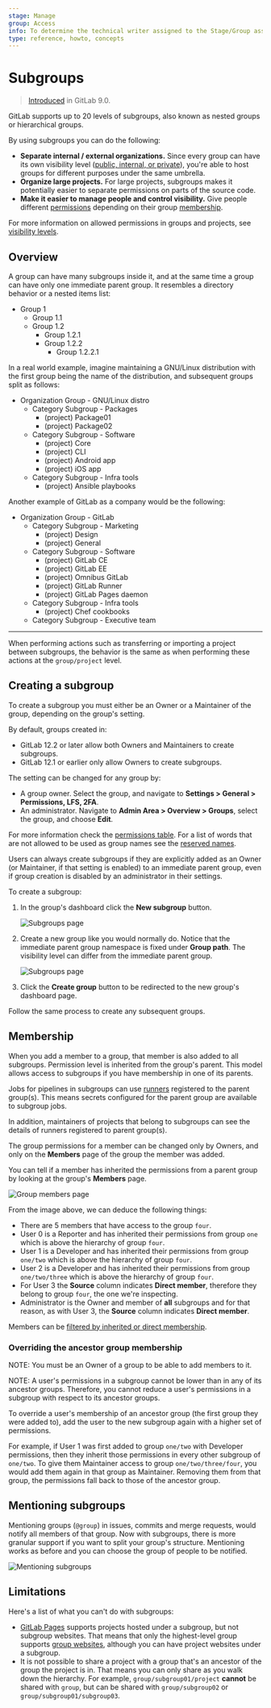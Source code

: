 ```yaml
---
stage: Manage
group: Access
info: To determine the technical writer assigned to the Stage/Group associated with this page, see https://about.gitlab.com/handbook/engineering/ux/technical-writing/#assignments
type: reference, howto, concepts
---
```


# Subgroups

> [Introduced](https://gitlab.com/gitlab-org/gitlab-foss/-/issues/2772) in GitLab 9.0.

GitLab supports up to 20 levels of subgroups, also known as nested groups or hierarchical groups.

By using subgroups you can do the following:

- **Separate internal / external organizations.** Since every group
  can have its own visibility level ([public, internal, or private](../../../development/permissions.md#general-permissions)),
  you're able to host groups for different purposes under the same umbrella.
- **Organize large projects.** For large projects, subgroups makes it
  potentially easier to separate permissions on parts of the source code.
- **Make it easier to manage people and control visibility.** Give people
  different [permissions](../../permissions.md#group-members-permissions) depending on their group [membership](#membership).

For more information on allowed permissions in groups and projects, see
[visibility levels](../../../development/permissions.md#general-permissions).

## Overview

A group can have many subgroups inside it, and at the same time a group can have
only one immediate parent group. It resembles a directory behavior or a nested items list:

- Group 1
  - Group 1.1
  - Group 1.2
    - Group 1.2.1
    - Group 1.2.2
      - Group 1.2.2.1

In a real world example, imagine maintaining a GNU/Linux distribution with the
first group being the name of the distribution, and subsequent groups split as follows:

- Organization Group - GNU/Linux distro
  - Category Subgroup - Packages
    - (project) Package01
    - (project) Package02
  - Category Subgroup - Software
    - (project) Core
    - (project) CLI
    - (project) Android app
    - (project) iOS app
  - Category Subgroup - Infra tools
    - (project) Ansible playbooks

Another example of GitLab as a company would be the following:

- Organization Group - GitLab
  - Category Subgroup - Marketing
    - (project) Design
    - (project) General
  - Category Subgroup - Software
    - (project) GitLab CE
    - (project) GitLab EE
    - (project) Omnibus GitLab
    - (project) GitLab Runner
    - (project) GitLab Pages daemon
  - Category Subgroup - Infra tools
    - (project) Chef cookbooks
  - Category Subgroup - Executive team

---

When performing actions such as transferring or importing a project between
subgroups, the behavior is the same as when performing these actions at the
`group/project` level.

## Creating a subgroup

To create a subgroup you must either be an Owner or a Maintainer of the
group, depending on the group's setting.

By default, groups created in:

- GitLab 12.2 or later allow both Owners and Maintainers to create subgroups.
- GitLab 12.1 or earlier only allow Owners to create subgroups.

The setting can be changed for any group by:

- A group owner. Select the group, and navigate to **Settings > General > Permissions, LFS, 2FA**.
- An administrator. Navigate to **Admin Area > Overview > Groups**, select the group, and choose **Edit**.

For more information check the
[permissions table](../../permissions.md#group-members-permissions). For a list
of words that are not allowed to be used as group names see the
[reserved names](../../reserved_names.md).

Users can always create subgroups if they are explicitly added as an Owner (or
Maintainer, if that setting is enabled) to an immediate parent group, even if group
creation is disabled by an administrator in their settings.

To create a subgroup:

1. In the group's dashboard click the **New subgroup** button.

   ![Subgroups page](img/create_subgroup_button_v13_6.png)

1. Create a new group like you would normally do. Notice that the immediate parent group
   namespace is fixed under **Group path**. The visibility level can differ from
   the immediate parent group.

   ![Subgroups page](img/create_new_group.png)

1. Click the **Create group** button to be redirected to the new group's
   dashboard page.

Follow the same process to create any subsequent groups.

## Membership

When you add a member to a group, that member is also added to all subgroups.
Permission level is inherited from the group's parent. This model allows access to
subgroups if you have membership in one of its parents.

Jobs for pipelines in subgroups can use [runners](../../../ci/runners/README.md) registered to the parent group(s).
This means secrets configured for the parent group are available to subgroup jobs.

In addition, maintainers of projects that belong to subgroups can see the details of runners registered to parent group(s).

The group permissions for a member can be changed only by Owners, and only on
the **Members** page of the group the member was added.

You can tell if a member has inherited the permissions from a parent group by
looking at the group's **Members** page.

![Group members page](img/group_members_13_7.png)

From the image above, we can deduce the following things:

- There are 5 members that have access to the group `four`.
- User 0 is a Reporter and has inherited their permissions from group `one`
  which is above the hierarchy of group `four`.
- User 1 is a Developer and has inherited their permissions from group
  `one/two` which is above the hierarchy of group `four`.
- User 2 is a Developer and has inherited their permissions from group
  `one/two/three` which is above the hierarchy of group `four`.
- For User 3 the **Source** column indicates **Direct member**, therefore they belong to
  group `four`, the one we're inspecting.
- Administrator is the Owner and member of **all** subgroups and for that reason,
  as with User 3, the **Source** column indicates **Direct member**.

Members can be [filtered by inherited or direct membership](../index.md#filter-a-group).

### Overriding the ancestor group membership

NOTE:
You must be an Owner of a group to be able to add members to it.

NOTE:
A user's permissions in a subgroup cannot be lower than in any of its ancestor groups.
Therefore, you cannot reduce a user's permissions in a subgroup with respect to its ancestor groups.

To override a user's membership of an ancestor group (the first group they were
added to), add the user to the new subgroup again with a higher set of permissions.

For example, if User 1 was first added to group `one/two` with Developer
permissions, then they inherit those permissions in every other subgroup
of `one/two`. To give them Maintainer access to group `one/two/three/four`,
you would add them again in that group as Maintainer. Removing them from that group,
the permissions fall back to those of the ancestor group.

## Mentioning subgroups

Mentioning groups (`@group`) in issues, commits and merge requests, would
notify all members of that group. Now with subgroups, there is more granular
support if you want to split your group's structure. Mentioning works as before
and you can choose the group of people to be notified.

![Mentioning subgroups](img/mention_subgroups.png)

## Limitations

Here's a list of what you can't do with subgroups:

- [GitLab Pages](../../project/pages/index.md) supports projects hosted under
  a subgroup, but not subgroup websites.
  That means that only the highest-level group supports
  [group websites](../../project/pages/getting_started_part_one.md#gitlab-pages-default-domain-names),
  although you can have project websites under a subgroup.
- It is not possible to share a project with a group that's an ancestor of
  the group the project is in. That means you can only share as you walk down
  the hierarchy. For example, `group/subgroup01/project` **cannot** be shared
  with `group`, but can be shared with `group/subgroup02` or
  `group/subgroup01/subgroup03`.

<!-- ## Troubleshooting

Include any troubleshooting steps that you can foresee. If you know beforehand what issues
one might have when setting this up, or when something is changed, or on upgrading, it's
important to describe those, too. Think of things that may go wrong and include them here.
This is important to minimize requests for support, and to avoid doc comments with
questions that you know someone might ask.

Each scenario can be a third-level heading, e.g. `### Getting error message X`.
If you have none to add when creating a doc, leave this section in place
but commented out to help encourage others to add to it in the future. -->
